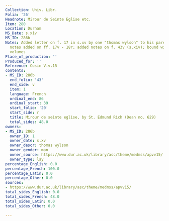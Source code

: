 ```yaml
---
Collection: Univ. Libr.
Folia: '26'
Headnote: Mirour de Seinte Eglise etc.
Item: 280
Location: Durham
MS_Date: s.xiv
MS_ID: 286b
Notes: Added letter on f. 17 in s.xv by one "thomas wylson" to his parents; other
  notes added on ff. 17v - 18r; added notes on f. 43v (s.xiv); bound with 3 other
  volumes
Place_of_production: ''
Produced_for: ''
Reference: Cosin V.v.15
contents:
- MS_ID: 286b
  end_folio: '43'
  end_side: v
  item: 1
  language: French
  ordinal_end: 86
  ordinal_start: 39
  start_folio: '20'
  start_side: r
  title: Mirour de seinte eglise, by St. Edmund Rich (Dean no. 629)
  total_sides: 48.0
owners:
- MS_ID: 286b
  owner_ID: 1
  owner_date: s.xv
  owner_descr: thomas wylson
  owner_gender: man
  owner_source: https://www.dur.ac.uk/library/asc/theme/medmss/apvv15/
  owner_type: lay
percentage_English: 0.0
percentage_French: 100.0
percentage_Latin: 0.0
percentage_Other: 0.0
sources:
- https://www.dur.ac.uk/library/asc/theme/medmss/apvv15/
total_sides_English: 0.0
total_sides_French: 48.0
total_sides_Latin: 0.0
total_sides_Other: 0.0

---
```

